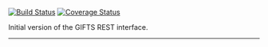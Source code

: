 [![Build Status](https://travis-ci.org/Ensembl/gifts_rest.svg?branch=master)](https://travis-ci.org/Ensembl/gifts_rest)
[![Coverage Status](https://coveralls.io/repos/github/Ensembl/gifts_rest/badge.svg)](https://coveralls.io/github/Ensembl/gifts_rest)

Initial version of the GIFTS REST interface.

---
